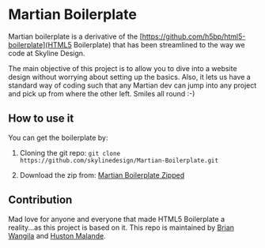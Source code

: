 # Martian Boilerplate

Martian boilerplate is a derivative of the [https://github.com/h5bp/html5-boilerplate](HTML5 Boilerplate) that has been streamlined to the way we code at Skyline Design.

The main objective of this project is to allow you to dive into a website design without worrying about setting up the basics. Also, it lets us have a standard way of coding such that any Martian dev can jump into any project and pick up from where the other left. Smiles all round :-)


## How to use it

You can get the boilerplate by:

1. Cloning the git repo:
   `git clone https://github.com/skylinedesign/Martian-Boilerplate.git`

2. Download the zip from:
   [Martian Boilerplate Zipped](https://github.com/skylinedesign/Martian-Boilerplate/archive/master.zip)


## Contribution

Mad love for anyone and everyone that made HTML5 Boilerplate a reality...as this project is based on it.
This repo is maintained by [Brian Wangila](mailto:wangila@skylinedesign.co.ke) and [Huston Malande](mailto:huston@skylinedesign.co.ke).